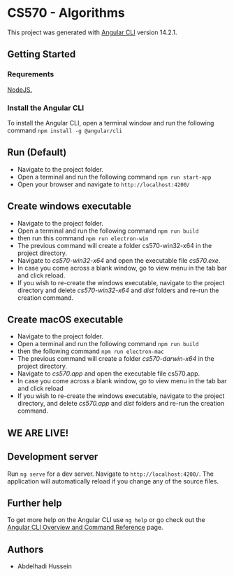 # CS570 - Algorithms

This project was generated with [Angular CLI](https://github.com/angular/angular-cli) version 14.2.1.


## Getting Started
### Requrements
[NodeJS.](https://nodejs.org/en/) 
### Install the Angular CLI
To install the Angular CLI, open a terminal window and run the following command `npm install -g @angular/cli`

## Run (Default)
- Navigate to the project folder.
- Open a terminal and run the following command `npm run start-app`
- Open your browser and navigate to `http://localhost:4200/`

## Create windows executable
- Navigate to the project folder.
- Open a terminal and run the following command `npm run build`
- then run this command `npm run electron-win`
- The previous command will create a folder cs570-win32-x64 in the project directory.
- Navigate to *cs570-win32-x64* and open the executable file *cs570.exe*.
- In case you come across a blank window, go to view menu in the tab bar and click reload.
- If you wish to re-create the windows executable, navigate to the project directory and delete *cs570-win32-x64* and *dist* folders and re-run the creation command.

## Create macOS executable 
- Navigate to the project folder.
- Open a terminal and run the following command `npm run build`
- then the following command `npm run electron-mac`
- The previous command will create a folder *cs570-darwin-x64* in the project directory.
- Navigate to *cs570.app* and open the executable file cs570.app.
- In case you come across a blank window, go to view menu in the tab bar and click reload
- If you wish to re-create the windows executable, navigate to the project directory, and delete *cs570.app* and *dist* folders and re-run the creation command.

## WE ARE LIVE!


## Development server

Run `ng serve` for a dev server. Navigate to `http://localhost:4200/`. The application will automatically reload if you change any of the source files.

## Further help

To get more help on the Angular CLI use `ng help` or go check out the [Angular CLI Overview and Command Reference](https://angular.io/cli) page.

## Authors

- Abdelhadi Hussein
